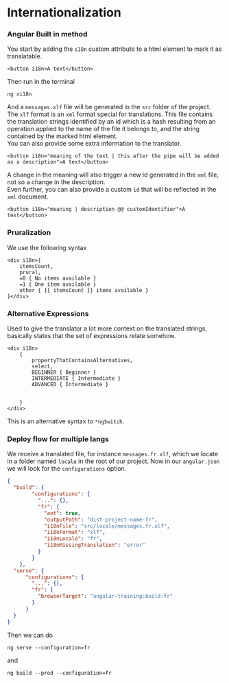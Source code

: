 # Internationalization


### Angular Built in method
You start by adding the `i18n` custom attribute to a html element to mark it as
translatable.
```angular2html
<button i18n>A text</button>
```
Then run in the terminal
```shell script
ng xi18n
```
And a `messages.xlf` file will be generated in the `src` folder of the
project. The `xlf` format is an `xml` format special for translations. This file
contains the translation strings identified by an id which is a hash resulting from an
operation applied to the name of the file it belongs to, and the string contained 
by the marked html element.  
You can also provide some extra information to the translator.
```angular2html
<button i18n="meaning of the text | this after the pipe will be added as a description">A text</button>
```
A change in the meaning will also trigger a new id generated in the `xml` file, not
so a change in the description.  
Even further, you can also provide a custom `id` that will be reflected in the `xml` document.
```angular2html
<button i18n="meaning | description @@ customIdentifier">A text</button>
```

### Pruralization
We use the following syntax
```angular2html
<div i18n>{
    itemsCount,
    prural,
    =0 { No items available }
    =1 { One item available }
    other { {{ itemsCount }} items available }
}</div>
```

### Alternative Expressions
Used to give the translator a lot more context on the translated strings,
basically states that the set of expressions relate somehow.
```angular2html
<div i18n>
    {
        propertyThatContainsAlternatives,
        select,
        BEGINNER { Beginner }
        INTERMEDIATE { Intermediate }
        ADVANCED { Intermediate }
        
    
    }
</div>
```
This is an alternative syntax to `*ngSwitch`.

### Deploy flow for multiple langs
We receive a translated file, for instance `messages.fr.xlf`, which we locate in a folder
named `locale` in the root of our project. Now in our `angular.json` we will look for the
`configurations` option.
```json
{
  "build": {
        "configurations": {
          "...": {},
          "fr": {
            "aot": true,
            "outputPath": "dist-project-name-fr",
            "i18nFile": "src/locale/messages.fr.xlf",
            "i18nFormat": "xlf",
            "i18nLocale": "fr",
            "i18nMissingTranslation": "error"
          }
        }
    },
  "serve": {
      "configurations": {
        "...": {},
        "fr": {
          "browserTarget": "angular-training:build:fr"
        }
      }
  }
}
```
Then we can do
```shell script
ng serve --configuration=fr
```
and
```shell script
ng build --prod --configuration=fr
```
